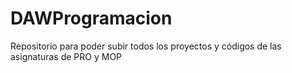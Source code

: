 # DAWProgramacion
Repositorio para poder subir todos los proyectos y códigos de las asignaturas de PRO y MOP
